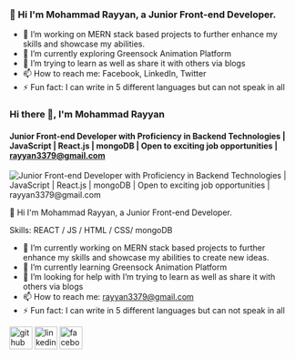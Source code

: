 ### 👋 Hi I'm Mohammad Rayyan, a Junior Front-end Developer. 




- 🔭 I’m working on MERN stack based projects to further enhance my skills and showcase my abilities.
- 🌱 I’m currently exploring Greensock Animation Platform
- 🤔 I’m trying to learn as well as share it with others via blogs
- 📫 How to reach me: Facebook, LinkedIn, Twitter
- ⚡ Fun fact: I can write in 5 different languages but can not speak in all

### Hi there 👋, I'm Mohammad Rayyan
#### Junior Front-end Developer with Proficiency in Backend Technologies | JavaScript | React.js | mongoDB | Open to exciting job opportunities | rayyan3379@gmail.com
![Junior Front-end Developer with Proficiency in Backend Technologies | JavaScript | React.js | mongoDB | Open to exciting job opportunities | rayyan3379@gmail.com](https://i.ibb.co/120WQg2/techno.png)

👋 Hi I'm Mohammad Rayyan, a Junior Front-end Developer.



Skills: REACT / JS / HTML / CSS/ mongoDB

- 🔭 I’m currently working on MERN stack based projects to further enhance my skills and showcase my abilities to create new ideas. 
- 🌱 I’m currently learning Greensock Animation Platform 
- 🤔 I’m looking for help with I’m trying to learn as well as share it with others via blogs 
- 📫 How to reach me: rayyan3379@gmail.com 
- ⚡ Fun fact:  I can write in 5 different languages but can not speak in all 


[<img src='https://cdn.jsdelivr.net/npm/simple-icons@3.0.1/icons/github.svg' alt='github' height='40'>](https://github.com/https://github.com/RayyanWebDev)  [<img src='https://cdn.jsdelivr.net/npm/simple-icons@3.0.1/icons/linkedin.svg' alt='linkedin' height='40'>](https://www.linkedin.com/in/www.linkedin.com/in/mohammad-rayyan-web-developer-31a0b3217/)  [<img src='https://cdn.jsdelivr.net/npm/simple-icons@3.0.1/icons/facebook.svg' alt='facebook' height='40'>](https://www.facebook.com/https://www.facebook.com/profile.php?id=100010999953940&mibextid=ZbWKwL)  

